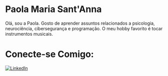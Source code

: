 # Paola Maria Sant'Anna

<p> Olá, sou a Paola. Gosto de aprender assuntos relacionados a psicologia, neurociência, cibersegurança e programação. O meu hobby favorito é tocar instrumentos musicais.<p>

# Conecte-se Comigo:

[![LinkedIn](https://img.shields.io/badge/LinkedIn-000?style=for-the-badge&logo=linkedin&logoColor=0E76A8)](www.linkedin.com/in/paola-santanna)
